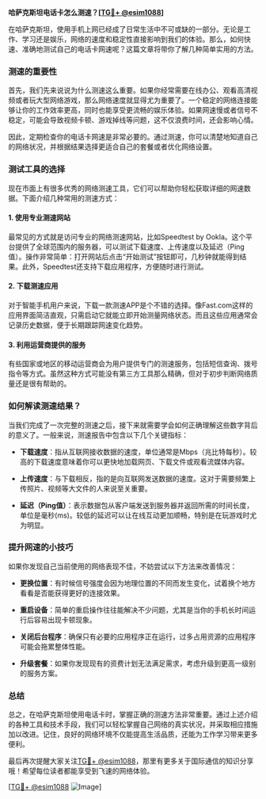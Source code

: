**哈萨克斯坦电话卡怎么测速？[[TG💪+ @esim1088](https://t.me/s/esim1088)]**

在哈萨克斯坦，使用手机上网已经成了日常生活中不可或缺的一部分。无论是工作、学习还是娱乐，网络的速度和稳定性直接影响到我们的体验。那么，如何快速、准确地测试自己的电话卡网速呢？这篇文章将带你了解几种简单实用的方法。

### 测速的重要性

首先，我们先来说说为什么测速这么重要。如果你经常需要在线办公、观看高清视频或者玩大型网络游戏，那么网络速度就显得尤为重要了。一个稳定的网络连接能够让你的工作效率更高，同时也能享受更流畅的娱乐体验。如果网速慢或者信号不稳定，可能会导致视频卡顿、游戏掉线等问题，这不仅浪费时间，还会影响心情。

因此，定期检查你的电话卡网速是非常必要的。通过测速，你可以清楚地知道自己的网络状况，并根据结果选择更适合自己的套餐或者优化网络设置。

### 测试工具的选择

现在市面上有很多优秀的网络测速工具，它们可以帮助你轻松获取详细的网速数据。下面介绍几种常用的测速方式：

#### 1. 使用专业测速网站

最常见的方式就是访问专业的网络测速网站，比如Speedtest by Ookla。这个平台提供了全球范围内的服务器，可以测试下载速度、上传速度以及延迟（Ping值）。操作非常简单：打开网站后点击“开始测试”按钮即可，几秒钟就能得到结果。此外，Speedtest还支持下载应用程序，方便随时进行测试。

#### 2. 下载测速应用

对于智能手机用户来说，下载一款测速APP是个不错的选择。像Fast.com这样的应用界面简洁直观，只需启动它就能立即开始测量网络状态。而且这些应用通常会记录历史数据，便于长期跟踪网速变化趋势。

#### 3. 利用运营商提供的服务

有些国家或地区的移动运营商会为用户提供专门的测速服务，包括短信查询、拨号指令等方式。虽然这种方式可能没有第三方工具那么精确，但对于初步判断网络质量还是很有帮助的。

### 如何解读测速结果？

当我们完成了一次完整的测速之后，接下来就需要学会如何正确理解这些数字背后的意义了。一般来说，测速报告中包含以下几个关键指标：

- **下载速度**：指从互联网接收数据的速度，单位通常是Mbps（兆比特每秒）。较高的下载速度意味着你可以更快地加载网页、下载文件或观看流媒体内容。
  
- **上传速度**：与下载相反，指的是向互联网发送数据的速度。这对于需要频繁上传照片、视频等大文件的人来说至关重要。
  
- **延迟（Ping值）**：表示数据包从客户端发送到服务器并返回所需的时间长度，单位是毫秒(ms)。较低的延迟可以让在线互动更加顺畅，特别是在玩游戏时尤为明显。

### 提升网速的小技巧

如果你发现自己当前使用的网络表现不佳，不妨尝试以下方法来改善情况：

- **更换位置**：有时候信号强度会因为地理位置的不同而发生变化，试着换个地方看看是否能获得更好的连接效果。
  
- **重启设备**：简单的重启操作往往能解决不少问题，尤其是当你的手机长时间运行后容易出现卡顿现象。
  
- **关闭后台程序**：确保只有必要的应用程序正在运行，过多占用资源的应用程序可能会拖累整体性能。
  
- **升级套餐**：如果你发现现有的资费计划无法满足需求，考虑升级到更高一级别的服务方案。

### 总结

总之，在哈萨克斯坦使用电话卡时，掌握正确的测速方法非常重要。通过上述介绍的各种工具和技术手段，我们可以轻松掌握自己网络的真实状况，并采取相应措施加以改进。记住，良好的网络环境不仅能提高生活品质，还能为工作学习带来更多便利。

最后再次提醒大家关注[TG💪+ @esim1088](https://t.me/s/esim1088)，那里有更多关于国际通信的知识分享哦！希望每位读者都能享受到飞速的网络体验。

[[TG💪+ @esim1088](https://t.me/s/esim1088) ![Image](https://i.postimg.cc/4NQfJmqS/Snipaste-2025-05-13-00-14-12.png)]